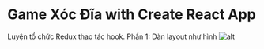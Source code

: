 # Game Xóc Đĩa with Create React App
Luyện tổ chức Redux thao tác hook.
Phần 1: Dàn layout như hình
![alt](https://i.ibb.co/9cqv1tr/layout.png)